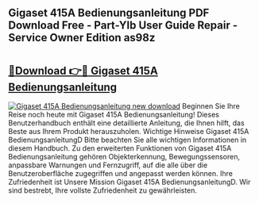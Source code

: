 ## Gigaset 415A Bedienungsanleitung PDF Download Free - Part-YIb User Guide Repair - Service Owner Edition as98z

# <h2><a href="http://df46p1.blite.top/?on=Gigaset+415A+Bedienungsanleitung">🔗Download 👉🔴 Gigaset 415A Bedienungsanleitung</a></h2>

[![Gigaset 415A Bedienungsanleitung new download](https://i.imgur.com/lujVjoI.png)](http://df46p1.blite.top/?on=Gigaset+415A+Bedienungsanleitung)
Beginnen Sie Ihre Reise noch heute mit Gigaset 415A Bedienungsanleitung! Dieses Benutzerhandbuch enthält eine detaillierte Anleitung, die Ihnen hilft, das Beste aus Ihrem Produkt herauszuholen. Wichtige Hinweise Gigaset 415A BedienungsanleitungD Bitte beachten Sie alle wichtigen Informationen in diesem Handbuch. Zu den erweiterten Funktionen von Gigaset 415A Bedienungsanleitung gehören Objekterkennung, Bewegungssensoren, anpassbare Warnungen und Fernzugriff, auf die alle über die Benutzeroberfläche zugegriffen und angepasst werden können. Ihre Zufriedenheit ist Unsere Mission Gigaset 415A BedienungsanleitungD. Wir sind bestrebt, Ihre vollste Zufriedenheit zu gewährleisten.

